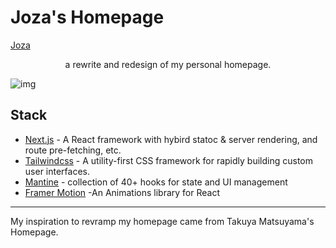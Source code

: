 # **Joza's Homepage**
<a href="https://joza-beta.vercel.app/">Joza</a>

<p align="center">
a rewrite and redesign of my personal homepage.


![img](https://user-images.githubusercontent.com/51058620/196308718-ae62bfca-a81f-4b55-953f-dbad5dbc8dfe.png#center)





## Stack
- [Next.js](https://nextjs.org/) - A React framework with hybird statoc & server rendering, and route pre-fetching, etc.
- [Tailwindcss](https://tailwindcss.com/) - A utility-first CSS framework for rapidly building custom user interfaces.
- [Mantine](https://mantine.dev/) - collection of 40+ hooks for state and UI management
- [Framer Motion](https://www.framer.com/motion/) -An Animations library for React
---

My inspiration to revramp my homepage came from Takuya Matsuyama's Homepage.